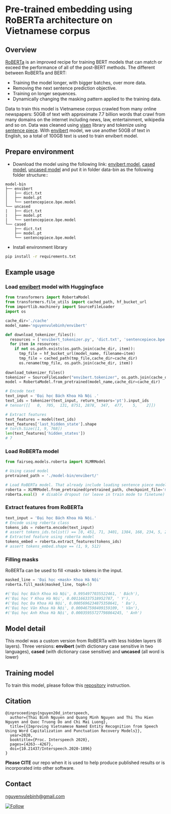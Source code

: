 # Pre-trained embedding using RoBERTa architecture on Vietnamese corpus

## Overview

[RoBERTa](https://arxiv.org/abs/1907.11692) is an improved recipe for training BERT models that can match or exceed the performance of all of the post-BERT methods. The different between RoBERTa and BERT:

- Training the model longer, with bigger batches, over more data.
- Removing the next sentence prediction objective.
- Training on longer sequences.
- Dynamically changing the masking pattern applied to the training data.

Data to train this model is Vietnamese corpus crawled from many online newspapers: 50GB of text with approximate 7.7 billion words that crawl from many domains on the internet including news, law, entertainment, wikipedia and so on. Data was cleaned using [visen](https://github.com/nguyenvulebinh/visen) library and tokenize using [sentence piece](https://github.com/google/sentencepiece). With [envibert](https://bit.ly/envibert) model, we use another 50GB of text in English, so a total of 100GB text is used to train envibert model.

## Prepare environment

- Download the model using the following link: [envibert model](https://bit.ly/envibert), [cased model](https://bit.ly/vibert-cased), [uncased model](https://bit.ly/vibert-uncased) and put it in folder data-bin as the following folder structure::

```text
model-bin
├── envibert
│   ├── dict.txt
│   ├── model.pt
│   └── sentencepiece.bpe.model
└── uncased
|   ├── dict.txt
|   ├── model.pt
|   └── sentencepiece.bpe.model
└── cased
    ├── dict.txt
    ├── model.pt
    └── sentencepiece.bpe.model

```

- Install environment library
```bash
pip install -r requirements.txt
```

## Example usage

### Load [envibert](https://bit.ly/envibert) model with Huggingface

```python
from transformers import RobertaModel
from transformers.file_utils import cached_path, hf_bucket_url
from importlib.machinery import SourceFileLoader
import os

cache_dir='./cache'
model_name='nguyenvulebinh/envibert'

def download_tokenizer_files():
  resources = ['envibert_tokenizer.py', 'dict.txt', 'sentencepiece.bpe.model']
  for item in resources:
    if not os.path.exists(os.path.join(cache_dir, item)):
      tmp_file = hf_bucket_url(model_name, filename=item)
      tmp_file = cached_path(tmp_file,cache_dir=cache_dir)
      os.rename(tmp_file, os.path.join(cache_dir, item))
      
download_tokenizer_files()
tokenizer = SourceFileLoader("envibert.tokenizer", os.path.join(cache_dir,'envibert_tokenizer.py')).load_module().RobertaTokenizer(cache_dir)
model = RobertaModel.from_pretrained(model_name,cache_dir=cache_dir)

# Encode text
text_input = 'Đại học Bách Khoa Hà Nội .'
text_ids = tokenizer(text_input, return_tensors='pt').input_ids
# tensor([[   0,  705,  131, 8751, 2878,  347,  477,    5,    2]])

# Extract features
text_features = model(text_ids)
text_features['last_hidden_state'].shape
# torch.Size([1, 9, 768])
len(text_features['hidden_states'])
# 7
```

### Load RoBERTa model

```python
from fairseq.models.roberta import XLMRModel

# Using cased model
pretrained_path = './model-bin/envibert/'

# Load RoBERTa model. That already include loading sentence piece model
roberta = XLMRModel.from_pretrained(pretrained_path, checkpoint_file='model.pt')
roberta.eval()  # disable dropout (or leave in train mode to finetune)
```

### Extract features from RoBERTa

```python
text_input = 'Đại học Bách Khoa Hà Nội.'
# Encode using roberta class
tokens_ids = roberta.encode(text_input)
# assert tokens_ids.tolist() == [0, 451, 71, 3401, 1384, 168, 234, 5, 2]
# Extracted feature using roberta model
tokens_embed = roberta.extract_features(tokens_ids)
# assert tokens_embed.shape == (1, 9, 512)
```

### Filling masks

RoBERTa can be used to fill \<mask\> tokens in the input.

```python
masked_line = 'Đại học <mask> Khoa Hà Nội'
roberta.fill_mask(masked_line, topk=5)

#('Đại học Bách Khoa Hà Nội', 0.9954977035522461, ' Bách'),
#('Đại học Y Khoa Hà Nội', 0.001166337518952787, ' Y'),
#('Đại học Đa Khoa Hà Nội', 0.0005696234875358641, ' Đa'),
#('Đại học Văn Khoa Hà Nội', 0.000467598409159109, ' Văn'),
#('Đại học Anh Khoa Hà Nội', 0.00035955727798864245, ' Anh')
```

## Model detail

This model was a custom version from RoBERTa with less hidden layers (6 layers). Three versions: **envibert** (with dictionary case sensitive in two languages), **cased** (with dictionary case sensitive) and **uncased** (all word is lower)


## Training model

To train this model, please follow this [repository](https://github.com/pytorch/fairseq/tree/master/examples/roberta) instruction.

## Citation

```text
@inproceedings{nguyen20d_interspeech,
  author={Thai Binh Nguyen and Quang Minh Nguyen and Thi Thu Hien Nguyen and Quoc Truong Do and Chi Mai Luong},
  title={{Improving Vietnamese Named Entity Recognition from Speech Using Word Capitalization and Punctuation Recovery Models}},
  year=2020,
  booktitle={Proc. Interspeech 2020},
  pages={4263--4267},
  doi={10.21437/Interspeech.2020-1896}
}
```
**Please CITE** our repo when it is used to help produce published results or is incorporated into other software.

## Contact 

nguyenvulebinh@gmail.com

[![Follow](https://img.shields.io/twitter/follow/nguyenvulebinh?style=social)](https://twitter.com/intent/follow?screen_name=nguyenvulebinh)

